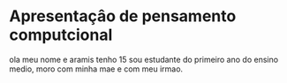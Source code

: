 # Apresentaçâo de pensamento computcional
ola meu nome e aramis tenho 15 sou estudante do primeiro ano do ensino medio, moro com minha mae e com meu irmao.         
